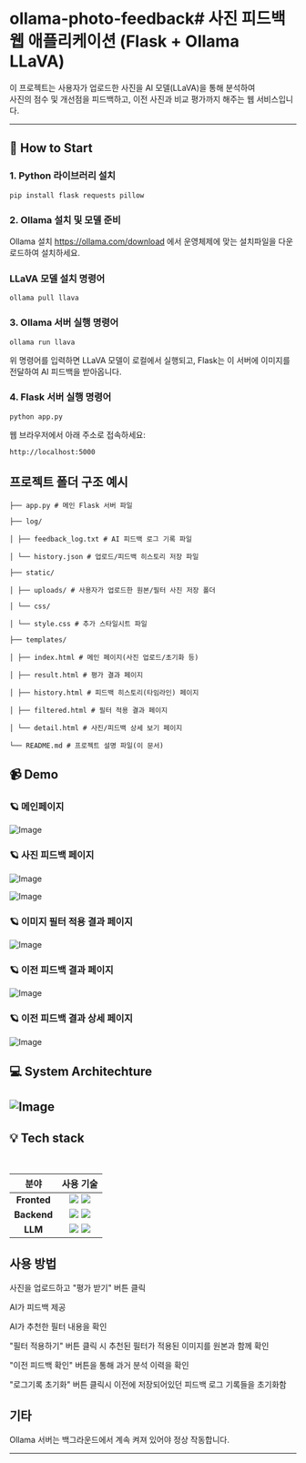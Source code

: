 # ollama-photo-feedback# 사진 피드백 웹 애플리케이션 (Flask + Ollama LLaVA)

이 프로젝트는 사용자가 업로드한 사진을 AI 모델(LLaVA)을 통해 분석하여  
사진의 점수 및 개선점을 피드백하고, 이전 사진과 비교 평가까지 해주는 웹 서비스입니다.

---
## 🚀 How to Start

### 1. Python 라이브러리 설치

```
pip install flask requests pillow
```

### 2. Ollama 설치 및 모델 준비

Ollama 설치
https://ollama.com/download 에서 운영체제에 맞는 설치파일을 다운로드하여 설치하세요.

### LLaVA 모델 설치 명령어

```
ollama pull llava
```

### 3. Ollama 서버 실행 명령어

```
ollama run llava
```

위 명령어를 입력하면 LLaVA 모델이 로컬에서 실행되고,
Flask는 이 서버에 이미지를 전달하여 AI 피드백을 받아옵니다.

### 4. Flask 서버 실행 명령어

```
python app.py
```

웹 브라우저에서 아래 주소로 접속하세요:
```
http://localhost:5000
```

## 프로젝트 폴더 구조 예시
```
├── app.py # 메인 Flask 서버 파일

├── log/

│ ├── feedback_log.txt # AI 피드백 로그 기록 파일

│ └── history.json # 업로드/피드백 히스토리 저장 파일

├── static/

│ ├── uploads/ # 사용자가 업로드한 원본/필터 사진 저장 폴더

│ └── css/

│ └── style.css # 추가 스타일시트 파일

├── templates/

│ ├── index.html # 메인 페이지(사진 업로드/초기화 등)

│ ├── result.html # 평가 결과 페이지

│ ├── history.html # 피드백 히스토리(타임라인) 페이지

│ ├── filtered.html # 필터 적용 결과 페이지

│ └── detail.html # 사진/피드백 상세 보기 페이지

└── README.md # 프로젝트 설명 파일(이 문서)
```

## 📹 Demo
### 🪐 메인페이지
![Image](https://github.com/user-attachments/assets/75e83ec7-20c9-48b0-97ad-0ed424c6cbae)

### 🪐 사진 피드백 페이지
![Image](https://github.com/user-attachments/assets/9bd8e3ba-9f55-455b-945d-9456da44adc0)

![Image](https://github.com/user-attachments/assets/9bd4d00b-1206-4ca4-aef9-d69c777c013b)

### 🪐 이미지 필터 적용 결과 페이지
![Image](https://github.com/user-attachments/assets/ad77a94c-1d17-4e8a-8d72-beab2f3efd95)

### 🪐 이전 피드백 결과 페이지
![Image](https://github.com/user-attachments/assets/a982d65d-c6da-415f-a41c-efb49dc9c9f9)

### 🪐 이전 피드백 결과 상세 페이지
![Image](https://github.com/user-attachments/assets/dc3a17e0-a850-40e1-9bc0-6052f3b0673b)

## 💻 System Architechture
![Image](https://github.com/user-attachments/assets/c13af8f0-42f9-42fc-a66c-93c6e9ce116e)
---

## 💡 Tech stack 
<br>
<div align =center>

분야| 사용 기술|
:--------:|:------------------------------:|
**Fronted** | <img src="https://img.shields.io/badge/HTML5-E34F26?style=for-the-badge&logo=html5&logoColor=white"> <img src="https://img.shields.io/badge/CSS3-1572B6?style=for-the-badge&logo=css3&logoColor=white">
**Backend** | <img src="https://img.shields.io/badge/Flask-000000?style=for-the-badge&logo=flask&logoColor=white"> <img src="https://img.shields.io/badge/Pillow-3693F3?style=for-the-badge&logo=python&logoColor=white">
**LLM** | <img src="https://img.shields.io/badge/Ollama-000000?style=for-the-badge&logo=llama&logoColor=white"> <img src="https://img.shields.io/badge/LLaVA-FF6F00?style=for-the-badge&logo=OpenAI&logoColor=white">
</div>

## 사용 방법 

사진을 업로드하고 "평가 받기" 버튼 클릭

AI가 피드백 제공

AI가 추천한 필터 내용을 확인

"필터 적용하기" 버튼 클릭 시 추천된 필터가 적용된 이미지를 원본과 함께 확인

"이전 피드백 확인" 버튼을 통해 과거 분석 이력을 확인

"로그기록 초기화" 버튼 클릭시 이전에 저장되어있던 피드백 로그 기록들을 초기화함

## 기타

Ollama 서버는 백그라운드에서 계속 켜져 있어야 정상 작동합니다.

---
